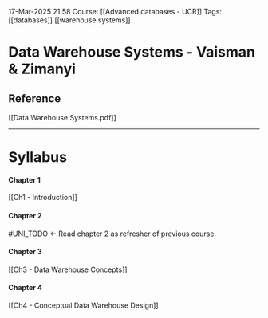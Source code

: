 17-Mar-2025 21:58
Course: [[Advanced databases - UCR]]
Tags: [[databases]] [[warehouse systems]]

# Data Warehouse Systems - Vaisman & Zimanyi

## Reference
[[Data Warehouse Systems.pdf]]
___
# Syllabus
#### Chapter 1
[[Ch1 - Introduction]]

#### Chapter 2
#UNI_TODO <- Read chapter 2 as refresher of previous course.

#### Chapter 3
[[Ch3 - Data Warehouse Concepts]]

#### Chapter 4
[[Ch4 - Conceptual Data Warehouse Design]]